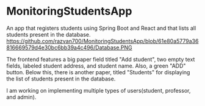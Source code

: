 # MonitoringStudentsApp
An app that registers students using Spring Boot and React and that lists all
students present in the database. 
https://github.com/razvan700/MonitoringStudentsApp/blob/61e80a5779a36816669579d4e30bc6bb39a4c496/Database.PNG

The frontend features a big paper field titled "Add student",  two empty text fields, labeled 
student address, and student name. Also, a green "ADD" button. Below this, there is another paper,
titled "Students" for displaying the list of students present in the database.


I am working on implementing multiple types of users(student, professor, and admin).

